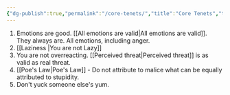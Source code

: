 ```yaml
---
{"dg-publish":true,"permalink":"/core-tenets/","title":"Core Tenets","tags":["psychology","mentalhealth","beliefs"],"created":"2022-08-03","updated":""}
---
```



1. Emotions are good. [[All emotions are valid\|All emotions are valid]]. They always are. All emotions, including anger. 
2. [[Laziness \|You are not Lazy]]  
3. You are not overreacting. [[Perceived threat\|Perceived threat]] is as valid as real threat. 
4. [[Poe's Law\|Poe's Law]] - Do not attribute to malice what can be equally attributed to stupidity. 
5. Don't yuck someone else's yum. 
